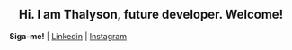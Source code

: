 <h2 align="center"> Hi.
I am Thalyson, future developer.
Welcome! </h1>




**Siga-me!** 
| [Linkedin](https://www.linkedin.com/in/thalysonalmeida/) 
| [Instagram](https://www.instagram.com/thalyson.alm/)
